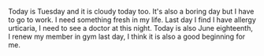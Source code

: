 Today is Tuesday and it is cloudy today too. It's also a boring day but I have to go to work. I need something fresh in my life. Last day I find I have allergy urticaria, I need to see a doctor at this night.
Today is also June eighteenth, I renew my member in gym last day, I think it is also a good beginning for me.
